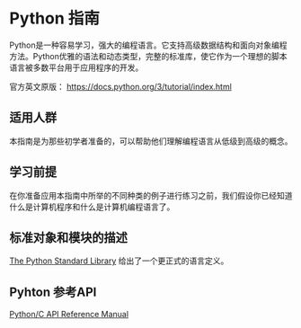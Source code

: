 # Python 指南

Python是一种容易学习，强大的编程语言。它支持高级数据结构和面向对象编程方法。Python优雅的语法和动态类型，完整的标准库，使它作为一个理想的脚本语言被多数平台用于应用程序的开发。

官方英文原版：
https://docs.python.org/3/tutorial/index.html

## 适用人群

本指南是为那些初学者准备的，可以帮助他们理解编程语言从低级到高级的概念。

## 学习前提

在你准备应用本指南中所举的不同种类的例子进行练习之前，我们假设你已经知道什么是计算机程序和什么是计算机编程语言了。

## 标准对象和模块的描述

 [The Python Standard Library](https://docs.python.org/3/library/index.html#library-index) 给出了一个更正式的语言定义。

## Pyhton 参考API

 [Python/C API Reference Manual](https://docs.python.org/3/c-api/index.html#c-api-index)

